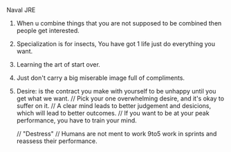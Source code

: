 Naval JRE

1. When u combine things that you are not supposed to be combined then people get interested.
2. Specialization is for insects, You have got 1 life just do everything you want.
3. Learning the art of start over.
4. Just don't carry a big miserable image full of compliments.

5. Desire: is the contract you make with yourself to be unhappy until you get what we want.
   // Pick your one overwhelming desire, and it's okay to suffer on it.
   // A clear mind leads to better judgement and desicions, which will lead to better outcomes.
   // If you want to be at your peak performance, you have to train your mind.


   // "Destress"
   // Humans are not ment to work 9to5 work in sprints and reassess their performance.